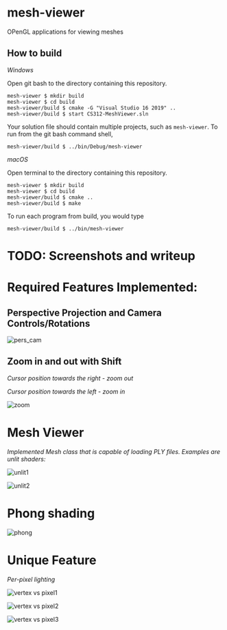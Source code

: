 # mesh-viewer

OPenGL applications for viewing meshes

## How to build

*Windows*

Open git bash to the directory containing this repository.

```
mesh-viewer $ mkdir build
mesh-viewer $ cd build
mesh-viewer/build $ cmake -G "Visual Studio 16 2019" ..
mesh-viewer/build $ start CS312-MeshViewer.sln
```

Your solution file should contain multiple projects, such as `mesh-viewer`.
To run from the git bash command shell, 

```
mesh-viewer/build $ ../bin/Debug/mesh-viewer
```

*macOS*

Open terminal to the directory containing this repository.

```
mesh-viewer $ mkdir build
mesh-viewer $ cd build
mesh-viewer/build $ cmake ..
mesh-viewer/build $ make
```

To run each program from build, you would type

```
mesh-viewer/build $ ../bin/mesh-viewer
```

# TODO: Screenshots and writeup


# Required Features Implemented:


## Perspective Projection and Camera Controls/Rotations


![pers_cam](https://github.com/shaili-regmi/mesh-viewer/blob/main/pers_view%20and%20camera%20control.png)


## Zoom in and out with Shift


*Cursor position towards the right - zoom out*

*Cursor position towards the left - zoom in*


![zoom](https://github.com/shaili-regmi/mesh-viewer/blob/main/zoom.png)


# Mesh Viewer


*Implemented Mesh class that is capable of loading PLY files. Examples are unlit shaders:*


![unlit1](https://github.com/shaili-regmi/mesh-viewer/blob/main/unlit1.png)


![unlit2](https://github.com/shaili-regmi/mesh-viewer/blob/main/unlit2.png)


# Phong shading


![phong](https://github.com/shaili-regmi/mesh-viewer/blob/main/phong.png)


# Unique Feature


*Per-pixel lighting*


![vertex vs pixel1](https://github.com/shaili-regmi/mesh-viewer/blob/main/Per-vertex%20vs%20Per-pixel.png)


![vertex vs pixel2](https://github.com/shaili-regmi/mesh-viewer/blob/main/Per-vertex%20vs%20Per-pixel%202.png)


![vertex vs pixel3](https://github.com/shaili-regmi/mesh-viewer/blob/main/Per-vertex%20vs%20Per-pixel%203.png)

